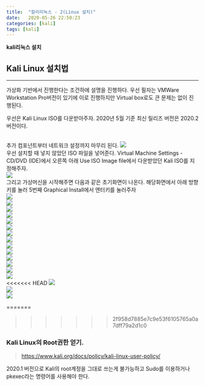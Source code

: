 ```yaml
---
title:  "칼리리눅스 - 2(Linux 설치)"
date:   2020-05-26 22:50:23
categories: [kali]
tags: [kali]
---
```

**kali리눅스 설치** 

## Kali Linux 설치법
<hr>
가상화 기반에서 진행한다는 조건하에 설명을 진행하다. 우선 필자는 VMWare Workstation Pro버전이 있기에 이로 진행하지만 Virtual box로도 큰 문제는 없이 진행된다.

우선은 Kali Linux ISO를 다운받아주자. 2020년 5월 기준 최신 릴리즈 버전은  2020.2 버전이다.

<br>
추가 컴포넌트부터 네트워크 설정까지 마무리 된다.


<img src="https://hasihime.github.io/hasi-techlog/images/img/kali/200526/200525_021.png">
<br>
우선 설치할 때 넣지 않았던 ISO 파일을 넣어준다. Virtual Machine Settings - CD/DVD (IDE)에서 오른쪽 아래 Use ISO Image file에서 다운받았던 Kali ISO를 지정해주자.
<br>

<img src="https://hasihime.github.io/hasi-techlog/images/img/kali/200526/200525_022.png">
<br>
그리고 가상머신을 시작해주면 다음과 같은 초기화면이 나온다. 해당화면에서 아래 방향키를 눌러 5번째 Graphical Install에서 엔터키를 눌러주자
<br>

<img src="https://hasihime.github.io/hasi-techlog/images/img/kali/200526/200525_023.png">
<br>

<img src="https://hasihime.github.io/hasi-techlog/images/img/kali/200526/200525_024.png">
<br>

<img src="https://hasihime.github.io/hasi-techlog/images/img/kali/200526/200525_025.png">
<br>
<img src="https://hasihime.github.io/hasi-techlog/images/img/kali/200526/200525_026.png">
<br>
<img src="https://hasihime.github.io/hasi-techlog/images/img/kali/200526/200525_027.png">
<br>
<img src="https://hasihime.github.io/hasi-techlog/images/img/kali/200526/200525_028.png">
<br>
<img src="https://hasihime.github.io/hasi-techlog/images/img/kali/200526/200525_029.png">
<br>
<img src="https://hasihime.github.io/hasi-techlog/images/img/kali/200526/200525_030.png">
<br>
<img src="https://hasihime.github.io/hasi-techlog/images/img/kali/200526/200525_031.png">
<br>
<img src="https://hasihime.github.io/hasi-techlog/images/img/kali/200526/200525_032.png">
<br>
<img src="https://hasihime.github.io/hasi-techlog/images/img/kali/200526/200525_033.png">
<br>
<img src="https://hasihime.github.io/hasi-techlog/images/img/kali/200526/200525_034.png">
<br>
<img src="https://hasihime.github.io/hasi-techlog/images/img/kali/200526/200525_035.png">
<br>
<img src="https://hasihime.github.io/hasi-techlog/images/img/kali/200526/200525_036.png">
<br>
<<<<<<< HEAD

<img src="https://hasihime.github.io/hasi-techlog/images/img/kali/200526/200525_037.png">
<br>

<img src="https://hasihime.github.io/hasi-techlog/images/img/kali/200526/200525_038.png">
<br>

<img src="https://hasihime.github.io/hasi-techlog/images/img/kali/200526/200525_039.png">
<br>


=======
>>>>>>> 2f958d7885e7c9e53f6105765a0a7dff79a2d1c0
### Kali Linux의 Root권한 얻기.

> https://www.kali.org/docs/policy/kali-linux-user-policy/

2020.1 버전으로 Kali의 root계정을 그대로 쓰는게 불가능하고 Sudo를 이용하거나 pkexec라는 명령어를 사용해야 한다.
